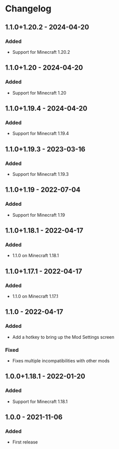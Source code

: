 # Changelog

## 1.1.0+1.20.2 - 2024-04-20

### Added

- Support for Minecraft 1.20.2

## 1.1.0+1.20 - 2024-04-20

### Added

- Support for Minecraft 1.20

## 1.1.0+1.19.4 - 2024-04-20

### Added

- Support for Minecraft 1.19.4

## 1.1.0+1.19.3 - 2023-03-16

### Added

- Support for Minecraft 1.19.3

## 1.1.0+1.19 - 2022-07-04

### Added

- Support for Minecraft 1.19

## 1.1.0+1.18.1 - 2022-04-17

### Added

- 1.1.0 on Minecraft 1.18.1

## 1.1.0+1.17.1 - 2022-04-17

### Added

- 1.1.0 on Minecraft 1.17.1

## 1.1.0 - 2022-04-17

### Added

- Add a hotkey to bring up the Mod Settings screen

### Fixed

- Fixes multiple incompatibilities with other mods

## 1.0.0+1.18.1 - 2022-01-20

### Added

- Support for Minecraft 1.18.1

## 1.0.0 - 2021-11-06

### Added

- First release
